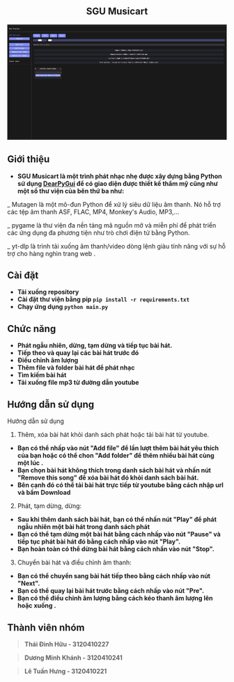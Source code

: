 
<h2 align="center">SGU Musicart</h2>
<kbd><img src="app.jpg"></kbd>

## Giới thiệu
- **SGU Musicart là một trình phát nhạc nhẹ được xây dựng bằng Python sử dụng [DearPyGui](https://github.com/hoffstadt/DearPyGui/) để có giao diện được thiết kế thẩm mỹ cũng như một số thư viện của bên thứ ba như:**

 
 _ Mutagen là một mô-đun Python để xử lý siêu dữ liệu âm thanh. Nó hỗ trợ các tệp âm thanh ASF, FLAC, MP4, Monkey's Audio, MP3,...

_ pygame là thư viện đa nền tảng mã nguồn mở và miễn phí để phát triển các ứng dụng đa phương tiện như trò chơi điện tử bằng Python.

_ yt-dlp là trình tải xuống âm thanh/video dòng lệnh giàu tính năng với sự hỗ trợ cho hàng nghìn trang web .

## Cài đặt
- **Tải xuống repository**
- **Cài đặt thư viện bằng pip `pip install -r requirements.txt`**
- **Chạy ứng dụng `python main.py`**

## Chức năng
- **Phát ngẫu nhiên, dừng, tạm dừng và tiếp tục bài hát.** 
- **Tiếp theo và quay lại các bài hát trước đó**
- **Điều chỉnh âm lượng**
- **Thêm file và folder bài hát để phát nhạc**
- **Tìm kiếm bài hát**
- **Tải xuống file mp3 từ đường dẫn youtube**

## Hướng dẫn sử dụng
Hướng dẫn sử dụng

1. Thêm, xóa bài hát khỏi danh sách phát hoặc tải bài hát từ youtube.
- **Bạn có thể nhấp vào nút "Add file" để lần lượt thêm bài hát yêu thích của bạn hoặc có thể chon "Add folder" để thêm nhiều bài hát cùng một lúc .**
- **Bạn chọn bài hát không thích trong danh sách bài hát và nhấn nút "Remove this song" để xóa bài hát đó khỏi danh sách bài hát.**
- **Bên cạnh đó có thể tải bài hát trực tiếp từ youtube bằng cách nhập url và bấm Download**
2. Phát, tạm dừng, dừng:
- **Sau khi thêm danh sách bài hát, bạn có thể nhấn nút "Play" để phát ngẫu nhiên một bài hát trong danh sách phát**
- **Bạn có thể tạm dừng một bài hát bằng cách nhấp vào nút "Pause" và tiếp tục phát bài hát đó bằng cách nhấp vào nút "Play".**
- **Bạn hoàn toàn có thể dừng bài hát bằng cách nhấn vào nút "Stop".**
3. Chuyển bài hát và điều chỉnh âm thanh:
- **Bạn có thể chuyển sang bài hát tiếp theo bằng cách nhấp vào nút "Next".**
- **Bạn có thể quay lại bài hát trước bằng cách nhấp vào nút "Pre".**
- **Bạn có thể điều chỉnh âm lượng bằng cách kéo thanh âm lượng lên hoặc xuống .**

## Thành viên nhóm
> **Thái Đình Hữu - 3120410227**

> **Dương Minh Khánh - 3120410241**

> **Lê Tuấn Hưng - 3120410221**


